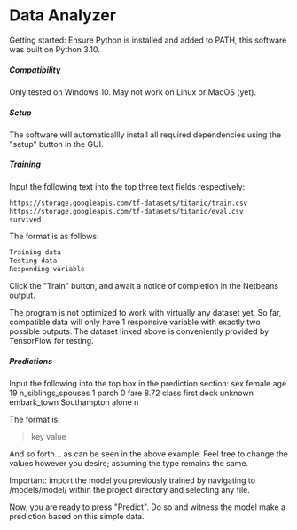 # Data Analyzer

Getting started:
Ensure Python is installed and added to PATH, this software was built on Python 3.10.

##### Compatibility
Only tested on Windows 10. May not work on Linux or MacOS (yet).

##### Setup
The software will automaticallly install all required dependencies using the "setup" button in the GUI.

##### Training
Input the following text into the top three text fields respectively:

```sh
https://storage.googleapis.com/tf-datasets/titanic/train.csv
https://storage.googleapis.com/tf-datasets/titanic/eval.csv
survived
```
The format is as follows:
```sh
Training data
Testing data
Responding variable
```
Click the "Train" button, and await a notice of completion in the Netbeans output.

The program is not optimized to work with virtually any dataset yet. So far, compatible data will only have 1 responsive variable with exactly two possible outputs. The dataset linked above is conveniently provided by TensorFlow for testing.

##### Predictions
Input the following into the top box in the prediction section:
sex
female
age 
19
n_siblings_spouses 
1
parch 
0
fare
8.72
class
first
deck
unknown
embark_town
Southampton
alone
n

The format is:
> key
> value
> 
And so forth... as can be seen in the above example. Feel free to change the values however you desire; assuming the type remains the same.

Important: import the model you previously trained by navigating to /models/model/ within the project directory and selecting any file.

Now, you are ready to press "Predict". Do so and witness the model make a prediction based on this simple data.
